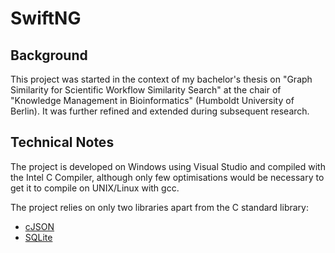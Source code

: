 # SwiftNG
## Background
This project was started in the context of my bachelor's thesis on "Graph Similarity for Scientific Workflow Similarity Search" at the chair of "Knowledge Management in Bioinformatics" (Humboldt University of Berlin). It was further refined and extended during subsequent research.

## Technical Notes
The project is developed on Windows using Visual Studio and compiled with the Intel C Compiler, although only few optimisations would be necessary to get it to compile on UNIX/Linux with gcc. 

The project relies on only two libraries apart from the C standard library:

* [cJSON](https://github.com/DaveGamble/cJSON)
* [SQLite](https://www.sqlite.org/)
